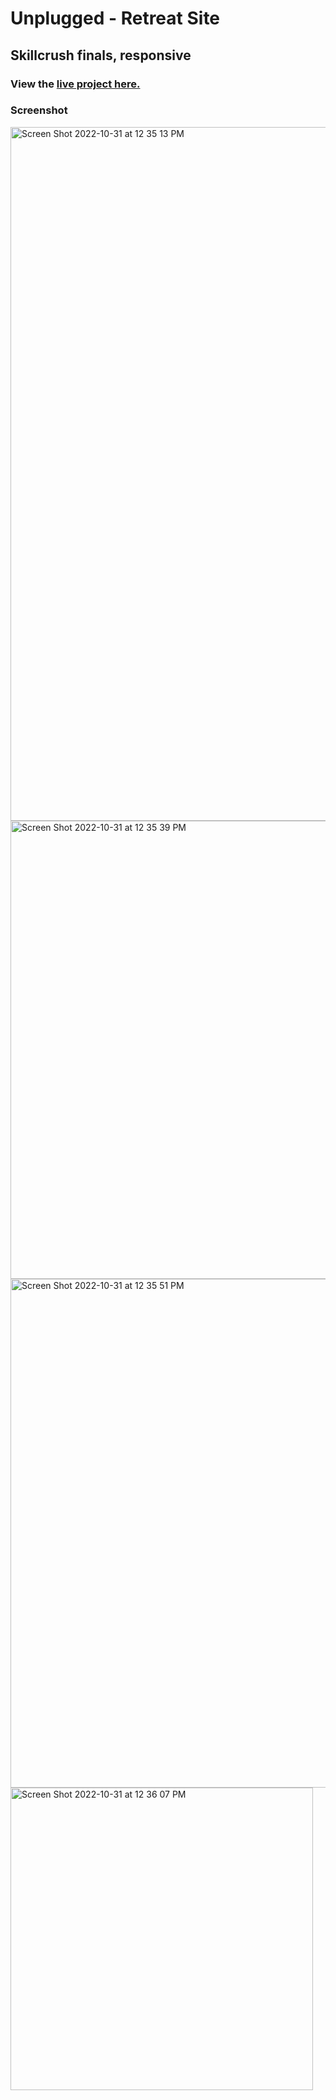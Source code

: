 # Unplugged - Retreat Site
## Skillcrush finals, responsive
### View the [live project here.](https://kirstendarling.github.io/unplugged-retreat/)

### Screenshot

<img width="1110" alt="Screen Shot 2022-10-31 at 12 35 13 PM" src="https://user-images.githubusercontent.com/54489152/199084003-196acb7b-4ddf-4e9c-bca7-58cb1a968fb7.png">

<img width="733" alt="Screen Shot 2022-10-31 at 12 35 39 PM" src="https://user-images.githubusercontent.com/54489152/199084026-2e28e328-d278-43ea-905a-b1af0675a39f.png">

<img width="814" alt="Screen Shot 2022-10-31 at 12 35 51 PM" src="https://user-images.githubusercontent.com/54489152/199084039-0c1bd478-337c-45e1-b0a6-b25f17952759.png">

<img width="484" alt="Screen Shot 2022-10-31 at 12 36 07 PM" src="https://user-images.githubusercontent.com/54489152/199084044-7e0393a0-50e3-4dc3-a591-ce8b083253fb.png">

